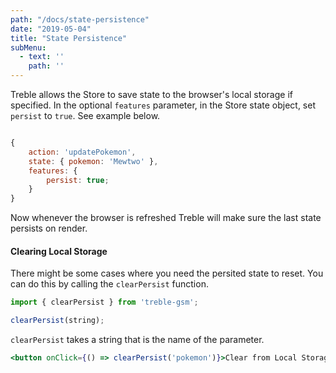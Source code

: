 ```yaml
---
path: "/docs/state-persistence"
date: "2019-05-04"
title: "State Persistence"
subMenu: 
  - text: '' 
    path: ''
---
```



Treble allows the Store to save state to the browser's local storage if specified. In the optional `features` parameter, in the Store state object, set `persist` to `true`. See example below.

```javascript

{
    action: 'updatePokemon',
    state: { pokemon: 'Mewtwo' },
    features: {
        persist: true;
    }
}
```

Now whenever the browser is refreshed Treble will make sure the last state persists on render.

#### Clearing Local Storage
There might be some cases where you need the persited state to reset. You can do this by calling the `clearPersist` function.

```javascript
import { clearPersist } from 'treble-gsm';

clearPersist(string);
```

`clearPersist` takes a string that is the name of the parameter.

```jsx
<button onClick={() => clearPersist('pokemon')}>Clear from Local Storage</button>
````